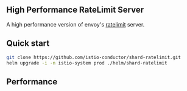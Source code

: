 High Performance RateLimit Server
---
A high performance version of envoy's [ratelimit](https://github.com/envoyproxy/ratelimit/) server. 

## Quick start
```bash
git clone https://github.com/istio-conductor/shard-ratelimit.git
helm upgrade -i -n istio-system prod ./helm/shard-ratelimit
```

## Performance